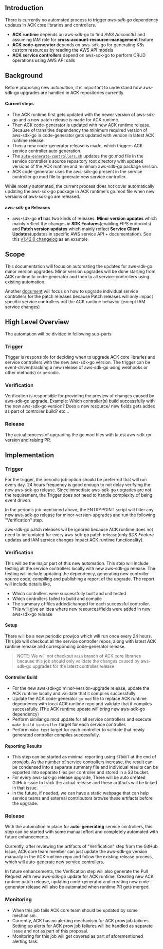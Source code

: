 ## Introduction

There is currently no automated process to trigger *aws-sdk-go* dependency
updates in ACK core libraries and controllers.

* **ACK runtime** depends on aws-sdk-go to find *AWS AccountID* and assuming IAM
role for **cross-account-resource-management** feature
* **ACK code-generator** depends on aws-sdk-go for generating K8s custom resources
by reading the AWS API models
* **ACK service controllers** depend on aws-sdk-go to perform CRUD operations
  using AWS API calls
  
## Background
Before proposing new automation, it is important to understand how aws-sdk-go
upgrades are handled in ACK repositories currently.

#### Current steps
* The ACK runtime first gets updated with the newer version of aws-sdk-go and
  a new patch release is made for ACK runtime.
* Then ACK code-generator is updated with new ACK runtime release. Because of
  transitive dependency the minimum required version of aws-sdk-go in 
  code-generator gets updated with version in latest ACK runtime
  release.
* Then a new code-generator release is made, which triggers ACK service 
  controller auto generation.
* The [`auto-generate-controllers.sh`](https://github.com/aws-controllers-k8s/test-infra/blob/main/cd/auto-generate/auto-generate-controllers.sh)
  updates the go.mod file in the service controller's source repository root
  directory with updated versions of the ACK runtime and minimum aws-sdk-go
  package version.
* ACK code-generator uses the aws-sdk-go present in
  the service controller go.mod file to generate new service controller.

While mostly automated, the current process does not cover automatically
updating the aws-sdk-go package in ACK runtime's go.mod file when
new versions of aws-sdk-go are released.

#### aws-sdk-go Releases
* aws-sdk-go **v1** has two kinds of releases. **Minor version updates** which
mainly reflect the changes in **SDK Features**(enabling FIPS endpoints) and
**Patch version updates** which mainly reflect **Service Client Updates**(updates
in specific AWS service API + documentation). See this
[v1.42.0 changelog](https://github.com/aws/aws-sdk-go/releases/tag/v1.42.0) as an example

## Scope
This documentation will focus on automating the updates for aws-sdk-go minor version
upgrades. Minor version upgrades will be done starting from ACK runtime to code-generator
and then to all service-controllers using existing automation.

Another [document](./aws-sdk-patch-version-upgrades.md) will focus on how to upgrade
individual service controllers for the patch releases because Patch releases will only
impact specific service controllers not the ACK runtime behavior (except IAM service
changes)

## High Level Overview

The automation will be divided in following sub-parts

### Trigger
Trigger is responsible for deciding when to upgrade ACK core libraries and service
controllers with the new aws-sdk-go version. The trigger can be event-driven(tracking
a new release of aws-sdk-go using webhooks or other methods) or periodic.

### Verification
Verification is responsible for providing the preview of changes caused by
aws-sdk-go upgrade. Example: Which controller(s) build successfully with the
new aws-sdk-go version? Does a new resource/ new fields gets added as part
of controller build? etc...

### Release
The actual process of upgrading the go.mod files with latest aws-sdk-go version
and raising PR.

## Implementation

### Trigger
For the trigger, the periodic job option should be preferred that will
run every day. 24 hours frequency is good enough to not delay verifying
the new aws-sdk-go release. Since immediate aws-sdk-go upgrades are not
the requirement, the Trigger does not need to handle complexity of being
event driven.

In the periodic job mentioned above, the ENTRYPOINT script will filter any
new aws-sdk-go release for minor-version-upgrades and run the following
"Verification" step. 

aws-sdk-go patch releases wil be ignored because ACK runtime does not need
to be updated for every aws-sdk-go patch release(only *SDK Feature*
updates and IAM service changes impact ACK runtime functionality).

### Verification
This will be the major part of this new automation. This step will include
testing all the service controllers locally with new aws-sdk-go release.
The testing will include updating the dependency, generating new controller
source code, compiling and publishing a report of the upgrade. 
The report will include details like,
* Which controllers were successfully built and unit tested
* Which controllers failed to build and compile 
* The summary of files added/changed for each successful controller. This
will give an idea where new resources/fields were added in new aws-sdk-go
release

#### Setup
There will be a new periodic prowjob which will run once every 24 hours.
This job will checkout all the service controller repos, along with latest
ACK runtime release and corresponding code-generator release.

> NOTE: We will not checkout `main` branch of ACK core libraries because this
job should only validate the changes caused by aws-sdk-go upgrades for
the latest controller release

#### Controller Build
* For the new aws-sdk-go minor-version-upgrade release, update the ACK runtime
locally and validate that it compiles successfully
* Update the ACK code-generator `go.mod` file to replace ACK runtime
dependency with local ACK runtime repo and validate that it compiles
successfully. (The ACK runtime update will bring new aws-sdk-go dependency)
* Perform similar go.mod update for all service controllers and execute
`make build-controller` target for each service controller.
* Perform `make test` target for each controller to validate that newly
generated controller compiles successfully.

#### Reporting Results
* This step can be started as minimal reporting using `STDOUT` at the end of
prowjob. As the number of service controllers increase, the result can be
condensed into a separate summary file and individual results can be exported
into separate files per controller and stored in a S3 bucket.
* For every aws-sdk-go release upgrade, There will be auto created GitHub issue
to track the actual release and these artifacts will be linked in that issue.
* In the future, if needed, we can have a static webpage that can help service teams
and external contributors browse these artifacts before the upgrade.

### Release
With the automation in place for **auto-generating** service controllers, this step can
be started with some manual effort and completely automated with future enhancements.

Currently, after reviewing the artifacts of "Verification" step from the GitHub
issue, ACK core team member can just update the aws-sdk-go version manually in
the ACK runtime repo and follow the existing release process, which will auto-generate
new service controllers.

In future enhancements, the Verification step will also generate the Pull Request with
new aws-sdk-go update for ACK runtime. Creating new ACK runtime patch release, updating
code-generator and creating new code-generator release will also be automated when runtime
PR gets merged.


### Monitoring
* When this job fails ACK core team should be updated by some mechanism.
* Currently, ACK has no alerting mechanism for ACK prow job failures. Setting up
alerts for ACK prow job failures will be handled as separate issue and not as part of
this proposal.
* Monitoring for this job will get covered as part of aforementioned alerting task.
